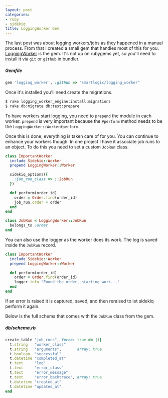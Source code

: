 ```yaml
---
layout: post
categories:
- ruby
- sidekiq
title: LoggingWorker Gem
---
```


The last post was about logging workers/jobs as they happened in a manual process. From that I created a small gem that handles most of this for you. [LoggingWorker](https://github.com/smartlogic/logging_worker) is the gem. It's not up on rubygems yet, so you'll need to install it via `git` or `github` in bundler.

##### Gemfile
```ruby
gem 'logging_worker', :github => "smartlogic/logging_worker"
```

Once it's installed you'll need create the migrations.

```bash
$ rake logging_worker_engine:install:migrations
$ rake db:migrate db:test:prepare
```

To have workers start logging, you need to `prepend` the module in each worker. `prepend` is very important because the `#perform` method needs to be the `LoggingWorker::Worker#perform`.

Once this is done, everything is taken care of for you. You can continue to enhance your workers though. In one project I have it associate job runs to an object. To do this you need to set a custom `JobRun` class.

```ruby
class ImportantWorker
  include Sidekiq::Worker
  prepend LoggingWorker::Worker

  sidekiq_options({
    :job_run_class => ::JobRun
  })

  def perform(order_id)
    order = Order.find(order_id)
    job_run.order = order
  end
end
```

```ruby
class JobRun < LoggingWorker::JobRun
  belongs_to :order
end
```

You can also use the logger as the worker does its work. The log is saved inside the `JobRun` record.

```ruby
class ImportantWorker
  include Sidekiq::Worker
  prepend LoggingWorker::Worker

  def perform(order_id)
    order = Order.find(order_id)
    logger.info "Found the order, starting work..."
  end
end
```

If an error is raised it is captured, saved, and then reraised to let sidekiq perform it again.

Below is the full schema that comes with the `JobRun` class from the gem.

##### db/schema.rb
```ruby
create_table "job_runs", force: true do |t|
  t.string   "worker_class"
  t.string   "arguments",       array: true
  t.boolean  "successful"
  t.datetime "completed_at"
  t.text     "log"
  t.text     "error_class"
  t.text     "error_message"
  t.text     "error_backtrace", array: true
  t.datetime "created_at"
  t.datetime "updated_at"
end
```
